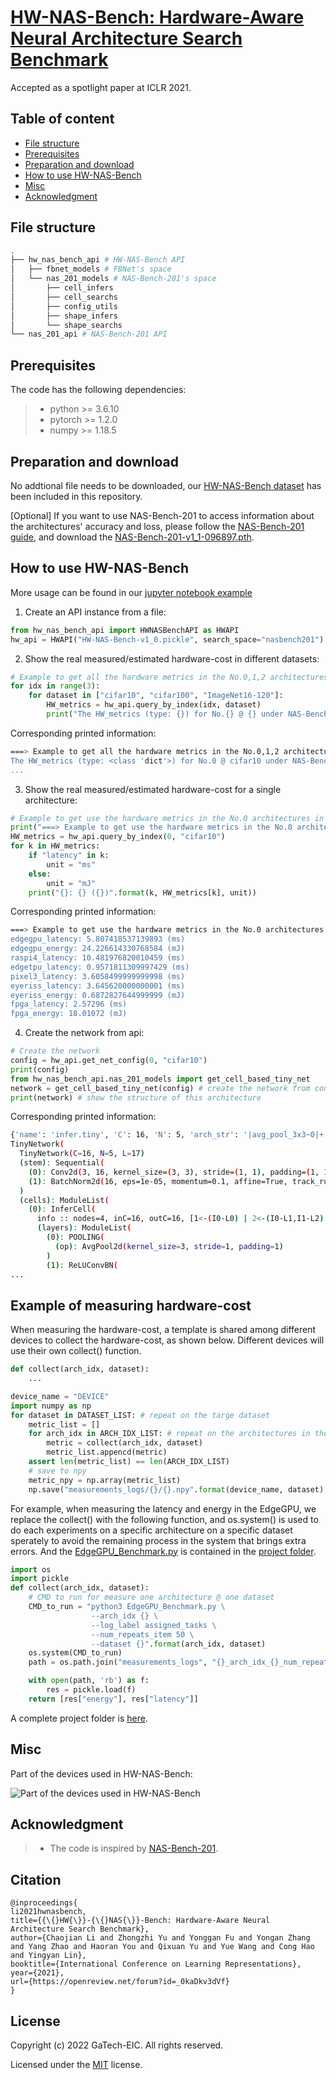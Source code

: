 # [HW-NAS-Bench: Hardware-Aware Neural Architecture Search Benchmark](https://openreview.net/pdf?id=_0kaDkv3dVf)

Accepted as a spotlight paper at ICLR 2021.

## Table of content
+ [File structure](#file-structure)
+ [Prerequisites](#prerequisites)
+ [Preparation and download](#preparation-and-download)
+ [How to use HW-NAS-Bench](#how-to-use-hw-nas-bench)
+ [Misc](#misc)
+ [Acknowledgment](#acknowledgment)
## File structure
```bash
.
├── hw_nas_bench_api # HW-NAS-Bench API
│   ├── fbnet_models # FBNet's space
│   └── nas_201_models # NAS-Bench-201's space
│       ├── cell_infers
│       ├── cell_searchs
│       ├── config_utils
│       ├── shape_infers
│       └── shape_searchs
└── nas_201_api # NAS-Bench-201 API
```
## Prerequisites
The code has the following dependencies:

> + python >= 3.6.10
> + pytorch >= 1.2.0
> + numpy >= 1.18.5

## Preparation and download

No addtional file needs to be downloaded, our [HW-NAS-Bench dataset](HW-NAS-Bench-v1_0.pickle) has been included in this repository.

[Optional] If you want to use NAS-Bench-201 to access information about the architectures' accuracy and loss, please follow the [NAS-Bench-201 guide](https://github.com/D-X-Y/NAS-Bench-201/tree/6275241dd8cc25d39fa9618e4b9fa3ac2eda6d10), and download the [NAS-Bench-201-v1_1-096897.pth](https://drive.google.com/open?id=16Y0UwGisiouVRxW-W5hEtbxmcHw_0hF_).

## How to use HW-NAS-Bench
More usage can be found in our [jupyter notebook example](example.ipynb)

1. Create an API instance from a file:
```python
from hw_nas_bench_api import HWNASBenchAPI as HWAPI
hw_api = HWAPI("HW-NAS-Bench-v1_0.pickle", search_space="nasbench201")
```

2. Show the real measured/estimated hardware-cost in different datasets:
```python
# Example to get all the hardware metrics in the No.0,1,2 architectures under NAS-Bench-201's Space
for idx in range(3):
    for dataset in ["cifar10", "cifar100", "ImageNet16-120"]:
        HW_metrics = hw_api.query_by_index(idx, dataset)
        print("The HW_metrics (type: {}) for No.{} @ {} under NAS-Bench-201: {}".format(type(HW_metrics),

```
Corresponding printed information:
```bash
===> Example to get all the hardware metrics in the No.0,1,2 architectures under NAS-Bench-201's Space
The HW_metrics (type: <class 'dict'>) for No.0 @ cifar10 under NAS-Bench-201: {'edgegpu_latency': 5.807418537139893, 'edgegpu_energy': 24.226614330768584, 'raspi4_latency': 10.481976820010459, 'edgetpu_latency': 0.9571811309997429, 'pixel3_latency': 3.6058499999999998, 'eyeriss_latency': 3.645620000000001, 'eyeriss_energy': 0.6872827644999999, 'fpga_latency': 2.57296, 'fpga_energy': 18.01072}
...
```

3. Show the real measured/estimated hardware-cost for a single architecture:
```python
# Example to get use the hardware metrics in the No.0 architectures in CIFAR-10 under NAS-Bench-201's Space
print("===> Example to get use the hardware metrics in the No.0 architectures in CIFAR-10 under NAS-Bench-201's Space")
HW_metrics = hw_api.query_by_index(0, "cifar10")
for k in HW_metrics:
    if "latency" in k:
        unit = "ms"
    else:
        unit = "mJ"
    print("{}: {} ({})".format(k, HW_metrics[k], unit))
```
Corresponding printed information:
```bash
===> Example to get use the hardware metrics in the No.0 architectures in CIFAR-10 under NAS-Bench-201's Space
edgegpu_latency: 5.807418537139893 (ms)
edgegpu_energy: 24.226614330768584 (mJ)
raspi4_latency: 10.481976820010459 (ms)
edgetpu_latency: 0.9571811309997429 (ms)
pixel3_latency: 3.6058499999999998 (ms)
eyeriss_latency: 3.645620000000001 (ms)
eyeriss_energy: 0.6872827644999999 (mJ)
fpga_latency: 2.57296 (ms)
fpga_energy: 18.01072 (mJ)
```
4. Create the network from api:
```python
# Create the network
config = hw_api.get_net_config(0, "cifar10")
print(config)
from hw_nas_bench_api.nas_201_models import get_cell_based_tiny_net
network = get_cell_based_tiny_net(config) # create the network from configurration
print(network) # show the structure of this architecture
```
Corresponding printed information:
```bash
{'name': 'infer.tiny', 'C': 16, 'N': 5, 'arch_str': '|avg_pool_3x3~0|+|nor_conv_1x1~0|skip_connect~1|+|nor_conv_1x1~0|skip_connect~1|skip_connect~2|', 'num_classes': 10}
TinyNetwork(
  TinyNetwork(C=16, N=5, L=17)
  (stem): Sequential(
    (0): Conv2d(3, 16, kernel_size=(3, 3), stride=(1, 1), padding=(1, 1), bias=False)
    (1): BatchNorm2d(16, eps=1e-05, momentum=0.1, affine=True, track_running_stats=True)
  )
  (cells): ModuleList(
    (0): InferCell(
      info :: nodes=4, inC=16, outC=16, [1<-(I0-L0) | 2<-(I0-L1,I1-L2) | 3<-(I0-L3,I1-L4,I2-L5)], |avg_pool_3x3~0|+|nor_conv_1x1~0|skip_connect~1|+|nor_conv_1x1~0|skip_connect~1|skip_connect~2|
      (layers): ModuleList(
        (0): POOLING(
          (op): AvgPool2d(kernel_size=3, stride=1, padding=1)
        )
        (1): ReLUConvBN(
...
```

## Example of measuring hardware-cost 

When measuring the hardware-cost, a template is shared among different devices to collect the hardware-cost, as shown below. Different devices will use their own collect() function. 

```python
def collect(arch_idx, dataset):
    ...

device_name = "DEVICE"
import numpy as np
for dataset in DATASET_LIST: # repeat on the targe dataset
    metric_list = []
    for arch_idx in ARCH_IDX_LIST: # repeat on the architectures in the space
        metric = collect(arch_idx, dataset)
        metric_list.appencd(metric)
    assert len(metric_list) == len(ARCH_IDX_LIST)
    # save to npy
    metric_npy = np.array(metric_list)
    np.save("measurements_logs/{}/{}.npy".format(device_name, dataset), metric_npy)
```

For example, when measuring the latency and energy in the EdgeGPU, we replace the collect() with the following function, and os.system() is used to do each experiments on a specific architecture on a specific dataset sperately to avoid the remaining process in the system that brings extra errors. And the [EdgeGPU_Benchmark.py](dev/proj_edgegpu/EdgeGPU_Benchmark.py) is contained in the [project folder](dev/proj_edgegpu/).

```python
import os
import pickle
def collect(arch_idx, dataset):
    # CMD to run for measure one architecture @ one dataset
    CMD_to_run = "python3 EdgeGPU_Benchmark.py \
                  --arch_idx {} \
                  --log_label assigned_tasks \
                  --num_repeats_item 50 \
                  --dataset {}".format(arch_idx, dataset)
    os.system(CMD_to_run)
    path = os.path.join("measurements_logs", "{}_arch_idx_{}_num_repeats_{}_label_{}.pkl".format(dataset, arch_idx, 50, assigned_tasks))

    with open(path, 'rb') as f:
        res = pickle.load(f)
    return [res["energy"], res["latency"]]
```

A complete project folder is [here](dev/proj_edgegpu/).

## Misc

Part of the devices used in HW-NAS-Bench:

![Part of the devices used in HW-NAS-Bench](devices.jpg?raw=true "Devices")

## Acknowledgment
> + The code is inspired by [NAS-Bench-201](https://github.com/D-X-Y/NAS-Bench-201/tree/6275241dd8cc25d39fa9618e4b9fa3ac2eda6d10).

## Citation
```
@inproceedings{
li2021hwnasbench,
title={{\{}HW{\}}-{\{}NAS{\}}-Bench: Hardware-Aware Neural Architecture Search Benchmark},
author={Chaojian Li and Zhongzhi Yu and Yonggan Fu and Yongan Zhang and Yang Zhao and Haoran You and Qixuan Yu and Yue Wang and Cong Hao and Yingyan Lin},
booktitle={International Conference on Learning Representations},
year={2021},
url={https://openreview.net/forum?id=_0kaDkv3dVf}
}
```
## License
Copyright (c) 2022 GaTech-EIC. All rights reserved.

Licensed under the [MIT](https://github.com/GATECH-EIC/HW-NAS-Bench/blob/master/LICENSE) license.
